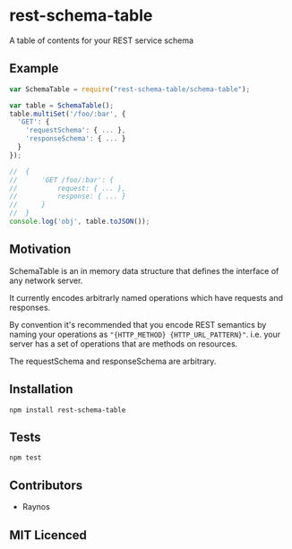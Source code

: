 # rest-schema-table

<!--
    [![build status][build-png]][build]
    [![Coverage Status][cover-png]][cover]
    [![Davis Dependency status][dep-png]][dep]
-->

<!-- [![NPM][npm-png]][npm] -->

<!-- [![browser support][test-png]][test] -->

A table of contents for your REST service schema

## Example

```js
var SchemaTable = require("rest-schema-table/schema-table");

var table = SchemaTable();
table.multiSet('/foo/:bar', {
  'GET': {
    'requestSchema': { ... },
    'responseSchema': { ... }
  }
});

//  {
//      'GET /foo/:bar': {
//          request: { ... },
//          response: { ... }
//      }
//  }
console.log('obj', table.toJSON());
```

## Motivation

SchemaTable is an in memory data structure that defines the interface
    of any network server.

It currently encodes arbitrarly named operations which have
    requests and responses.

By convention it's recommended that you encode REST semantics
    by naming your operations as
    `"{HTTP_METHOD} {HTTP_URL_PATTERN}"`. i.e. your server has
    a set of operations that are methods on resources.
    
The requestSchema and responseSchema are arbitrary.

## Installation

`npm install rest-schema-table`

## Tests

`npm test`

## Contributors

 - Raynos

## MIT Licenced

  [build-png]: https://secure.travis-ci.org/Raynos/rest-schema-table.png
  [build]: https://travis-ci.org/Raynos/rest-schema-table
  [cover-png]: https://coveralls.io/repos/Raynos/rest-schema-table/badge.png
  [cover]: https://coveralls.io/r/Raynos/rest-schema-table
  [dep-png]: https://david-dm.org/Raynos/rest-schema-table.png
  [dep]: https://david-dm.org/Raynos/rest-schema-table
  [test-png]: https://ci.testling.com/Raynos/rest-schema-table.png
  [test]: https://ci.testling.com/Raynos/rest-schema-table
  [npm-png]: https://nodei.co/npm/rest-schema-table.png?stars&downloads
  [npm]: https://nodei.co/npm/rest-schema-table
